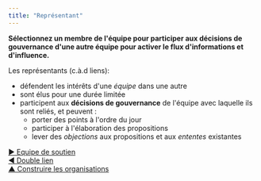 ```yaml
---
title: "Représentant"
---
```



**Sélectionnez un membre de l'équipe pour participer aux décisions de gouvernance d'une autre équipe pour activer le flux d'informations et d'influence.**

Les représentants (c.à.d liens):

- défendent les intérêts d'une <dfn data-info="Équipe: Un groupe de personnes qui collaborent vers une intention commune (ou un objectif). Généralement, une équipe fait partie d&apos;une organisation, ou est formée pour la collaboration entre plusieurs organisations.">équipe</dfn> dans une autre
- sont élus pour une durée limitée
- participent aux **décisions de gouvernance** de l'équipe avec laquelle ils sont reliés, et peuvent : 
    - porter des points à l'ordre du jour
    - participer à l'élaboration des propositions
    - lever des <dfn data-info="Objection: Un argument démontrant (ou révélant) comment une entente ou une activité (proposée) peut entraîner des conséquences imprévues, ou qu&apos;il y a des moyens intéressants d&apos;améliorer cette entente.">objections</dfn> aux propositions et aux <dfn data-info="Entente: Une ligne directrice, un processus ou protocole établi de le but de guider le flux de valeur.">ententes</dfn> existantes

[&#9654; Equipe de soutien](helping-team.html)<br/>[&#9664; Double lien](double-linking.html)<br/>[&#9650; Construire les organisations](building-organizations.html)


